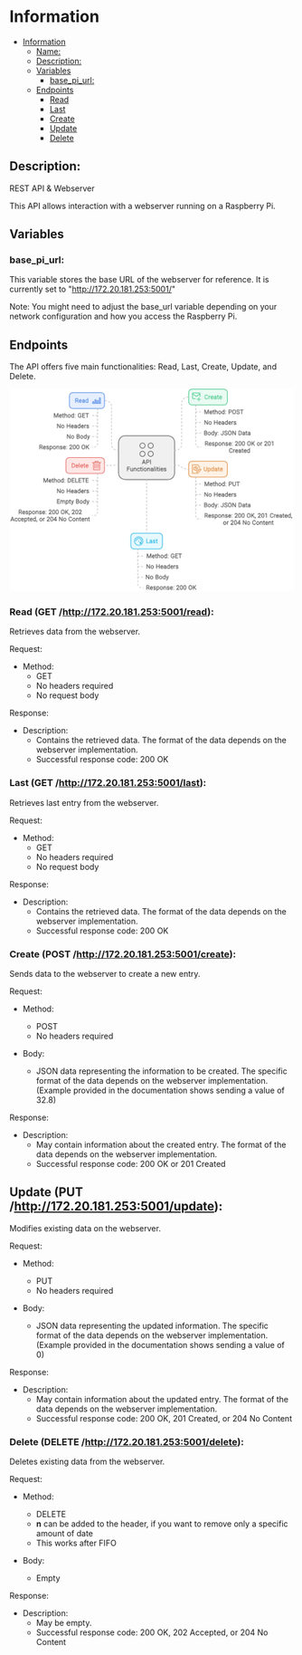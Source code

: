 # Information

- [Information](#information)
  * [Name:](#name-)
  * [Description:](#description-)
  * [Variables](#variables)
    + [base_pi_url:](#base_pi_url-)
  * [Endpoints](#endpoints)
    + [Read](#read--get--http---17220181253-5001-read--)
    + [Last](#last--get--http---17220181253-5001-last--)
    + [Create](#create--post--http---17220181253-5001-create--)
    + [Update](#update--put--http---17220181253-5001-update--)
    + [Delete](#delete--delete--http---17220181253-5001-delete--)

## Description: 

REST API & Webserver

This API allows interaction with a webserver running on a Raspberry Pi.

## Variables

### base_pi_url:

This variable stores the base URL of the webserver for reference. It is currently set to "http://172.20.181.253:5001/"

Note: You might need to adjust the base_url variable depending on your network configuration and how you access the Raspberry Pi.

## Endpoints

The API offers five main functionalities: Read, Last, Create, Update, and Delete.

![API](res/API.png)

### Read (GET /http://172.20.181.253:5001/read):

Retrieves data from the webserver.

Request:
- Method:
    * GET
    * No headers required
    * No request body

Response:
- Description:
    * Contains the retrieved data. The format of the data depends on the webserver implementation.
    * Successful response code: 200 OK


### Last (GET /http://172.20.181.253:5001/last):

Retrieves last entry from the webserver.

Request:
- Method:
    * GET
    * No headers required
    * No request body

Response:
- Description:
    * Contains the retrieved data. The format of the data depends on the webserver implementation.
    * Successful response code: 200 OK


### Create (POST /http://172.20.181.253:5001/create):

Sends data to the webserver to create a new entry.

Request:
- Method:
    * POST
    * No headers required

- Body:
    * JSON data representing the information to be created. The specific format of the data depends on the webserver implementation. (Example provided in the documentation shows sending a value of 32.8)

Response:
- Description:
    * May contain information about the created entry. The format of the data depends on the webserver implementation.
    * Successful response code: 200 OK or 201 Created


## Update (PUT /http://172.20.181.253:5001/update):

Modifies existing data on the webserver.

Request:
- Method: 
    * PUT
    * No headers required

- Body:
    * JSON data representing the updated information. The specific format of the data depends on the webserver implementation. (Example provided in the documentation shows sending a value of 0)

Response:
- Description:
    * May contain information about the updated entry. The format of the data depends on the webserver implementation.
    * Successful response code: 200 OK, 201 Created, or 204 No Content


### Delete (DELETE /http://172.20.181.253:5001/delete):

Deletes existing data from the webserver.

Request:
- Method: 
    * DELETE
    * **n** can be added to the header, if you want to remove only a specific amount of date
    * This works after FIFO

- Body:
    * Empty

Response:
- Description: 
    * May be empty.
    * Successful response code: 200 OK, 202 Accepted, or 204 No Content

